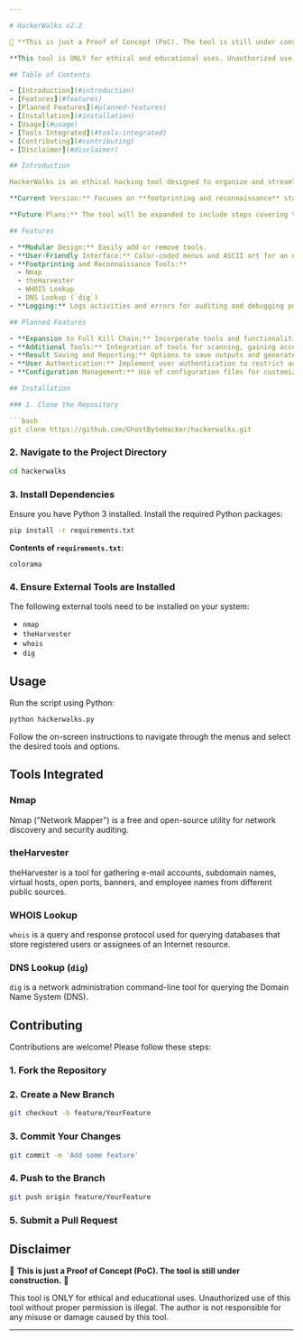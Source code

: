 ```yaml
---

# HackerWalks v2.2

🚧 **This is just a Proof of Concept (PoC). The tool is still under construction.** 🚧

**This tool is ONLY for ethical and educational uses. Unauthorized use of this tool without proper permission is illegal.**

## Table of Contents

- [Introduction](#introduction)
- [Features](#features)
- [Planned Features](#planned-features)
- [Installation](#installation)
- [Usage](#usage)
- [Tools Integrated](#tools-integrated)
- [Contributing](#contributing)
- [Disclaimer](#disclaimer)

## Introduction

HackerWalks is an ethical hacking tool designed to organize and streamline various cybersecurity utilities. It provides a user-friendly command-line interface to perform footprinting and reconnaissance tasks efficiently.

**Current Version:** Focuses on **footprinting and reconnaissance** stages of the penetration testing kill chain.

**Future Plans:** The tool will be expanded to include steps covering the entire kill chain for comprehensive testing.

## Features

- **Modular Design:** Easily add or remove tools.
- **User-Friendly Interface:** Color-coded menus and ASCII art for an enhanced user experience.
- **Footprinting and Reconnaissance Tools:**
  - Nmap
  - theHarvester
  - WHOIS Lookup
  - DNS Lookup (`dig`)
- **Logging:** Logs activities and errors for auditing and debugging purposes.

## Planned Features

- **Expansion to Full Kill Chain:** Incorporate tools and functionalities for all stages of the penetration testing kill chain.
- **Additional Tools:** Integration of tools for scanning, gaining access, maintaining access, and covering tracks.
- **Result Saving and Reporting:** Options to save outputs and generate reports.
- **User Authentication:** Implement user authentication to restrict access to authorized personnel.
- **Configuration Management:** Use of configuration files for customizable settings.

## Installation

### 1. Clone the Repository

```bash
git clone https://github.com/GhostByteHacker/hackerwalks.git
```

### 2. Navigate to the Project Directory

```bash
cd hackerwalks
```

### 3. Install Dependencies

Ensure you have Python 3 installed. Install the required Python packages:

```bash
pip install -r requirements.txt
```

**Contents of `requirements.txt`:**

```
colorama
```

### 4. Ensure External Tools are Installed

The following external tools need to be installed on your system:

- `nmap`
- `theHarvester`
- `whois`
- `dig`

## Usage

Run the script using Python:

```bash
python hackerwalks.py
```

Follow the on-screen instructions to navigate through the menus and select the desired tools and options.

## Tools Integrated

### Nmap

Nmap ("Network Mapper") is a free and open-source utility for network discovery and security auditing.

### theHarvester

theHarvester is a tool for gathering e-mail accounts, subdomain names, virtual hosts, open ports, banners, and employee names from different public sources.

### WHOIS Lookup

`whois` is a query and response protocol used for querying databases that store registered users or assignees of an Internet resource.

### DNS Lookup (`dig`)

`dig` is a network administration command-line tool for querying the Domain Name System (DNS).

## Contributing

Contributions are welcome! Please follow these steps:

### 1. Fork the Repository

### 2. Create a New Branch

```bash
git checkout -b feature/YourFeature
```

### 3. Commit Your Changes

```bash
git commit -m 'Add some feature'
```

### 4. Push to the Branch

```bash
git push origin feature/YourFeature
```

### 5. Submit a Pull Request

## Disclaimer

🚧 **This is just a Proof of Concept (PoC). The tool is still under construction.** 🚧

This tool is ONLY for ethical and educational uses. Unauthorized use of this tool without proper permission is illegal. The author is not responsible for any misuse or damage caused by this tool.

---
```

